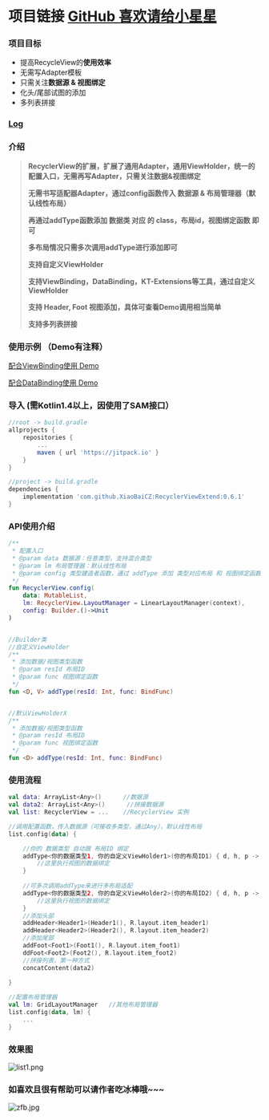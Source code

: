# 项目链接 [GitHub 喜欢请给小星星](https://github.com/XiaoBaiCZ/RecyclerViewExtend/)
### 项目目标
- 提高RecycleView的**使用效率**
- 无需写Adapter模板
- 只需关注**数据源 & 视图绑定**
- 化头/尾部试图的添加
- 多列表拼接

### [Log](https://github.com/XiaoBaiCZ/RecyclerViewExtend/tree/master/log)

### 介绍
> **RecyclerView的扩展，扩展了通用Adapter，通用ViewHolder，统一的配置入口，无需再写Adapter，只需关注数据&视图绑定**
> 
> **无需书写适配器Adapter，通过config函数传入 数据源 & 布局管理器（默认线性布局）**
> 
> **再通过addType函数添加 数据类 对应 的 class，布局id，视图绑定函数 即可**
> 
> **多布局情况只需多次调用addType进行添加即可**
> 
> **支持自定义ViewHolder**
> 
> **支持ViewBinding，DataBinding，KT-Extensions等工具，通过自定义ViewHolder**
>
> **支持 Header, Foot 视图添加，具体可查看Demo调用相当简单**
>
> **支持多列表拼接**

### 使用示例 （Demo有注释）

[配合ViewBinding使用 Demo](https://github.com/XiaoBaiCZ/RecyclerViewExtend/tree/master/demo-viewbinding/src/main/java/cc/xiaobaicz/demo_viewbinding)

[配合DataBinding使用 Demo](https://github.com/XiaoBaiCZ/RecyclerViewExtend/tree/master/demo-databinding/src/main/java/cc/xiaobaicz/demo_databinding)

### 导入 (需Kotlin1.4以上，因使用了SAM接口）
~~~ gradle
//root -> build.gradle
allprojects {
    repositories {
        ...
        maven { url 'https://jitpack.io' }
    }
}
~~~
~~~ gradle
//project -> build.gradle
dependencies {
    implementation 'com.github.XiaoBaiCZ:RecyclerViewExtend:0.6.1'
}
~~~

### API使用介绍
~~~ kotlin
/**
 * 配置入口
 * @param data 数据源：任意类型，支持混合类型
 * @param lm 布局管理器：默认线性布局
 * @param config 类型建造者函数，通过 addType 添加 类型对应布局 和 视图绑定函数
 */
fun RecyclerView.config(
    data: MutableList,
    lm: RecyclerView.LayoutManager = LinearLayoutManager(context),
    config: Builder.()->Unit
)


//Builder类
//自定义ViewHolder
/**
 * 添加数据/视图类型函数
 * @param resId 布局ID
 * @param func 视图绑定函数
 */
fun <D, V> addType(resId: Int, func: BindFunc)


//默认ViewHolderX
/**
 * 添加数据/视图类型函数
 * @param resId 布局ID
 * @param func 视图绑定函数
 */
fun <D> addType(resId: Int, func: BindFunc)
~~~

### 使用流程
~~~ kotlin
val data: ArrayList<Any>()      //数据源
val data2: ArrayList<Any>()      //拼接数据源
val list: RecyclerView = ...    //RecyclerView 实例

//调用配置函数，传入数据源（可接收多类型，通过Any），默认线性布局
list.config(data) {

    //你的 数据类型 自动跟 布局ID 绑定
    addType<你的数据类型1, 你的自定义ViewHolder1>(你的布局ID1) { d, h, p ->   //d 数据，h ViewHolder， p 下标
        //这里执行视图的数据绑定
    }
    
    //可多次调用addType来进行多布局适配
    addType<你的数据类型2, 你的自定义ViewHolder2>(你的布局ID2) { d, h, p ->   //d 数据，h ViewHolder， p 下标
        //这里执行视图的数据绑定
    }
    //添加头部
    addHeader<Header1>(Header1(), R.layout.item_header1)
    addHeader<Header2>(Header2(), R.layout.item_header2)
    //添加尾部
    addFoot<Foot1>(Foot1(), R.layout.item_foot1)
    ddFoot<Foot2>(Foot2(), R.layout.item_foot2)
    //拼接列表，第一种方式
    concatContent(data2)
    
}

//配置布局管理器
val lm: GridLayoutManager   //其他布局管理器
list.config(data, lm) {
    ...
}
~~~

### 效果图
![list1.png](https://upload-images.jianshu.io/upload_images/4191132-ad053b8c9f96acff.png?imageMogr2/auto-orient/strip%7CimageView2/2/w/1240)

### 如喜欢且很有帮助可以请作者吃冰棒哦~~~
![zfb.jpg](https://upload-images.jianshu.io/upload_images/4191132-ba6603f3825d069f.jpg?imageMogr2/auto-orient/strip%7CimageView2/2/w/1240)

